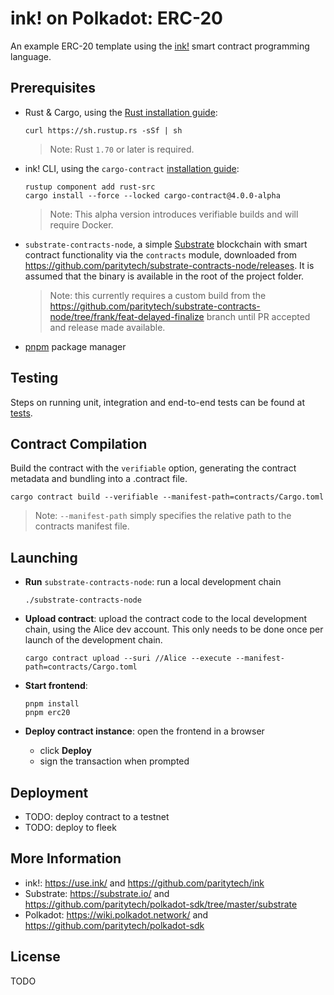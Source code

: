 # ink! on Polkadot: ERC-20
An example ERC-20 template using the [ink!](https://use.ink/) smart contract programming language.

## Prerequisites
- Rust & Cargo, using the [Rust installation guide](https://doc.rust-lang.org/cargo/getting-started/installation.html):
  ```shell
  curl https://sh.rustup.rs -sSf | sh
  ```
  > Note: Rust `1.70` or later is required.
- ink! CLI, using the `cargo-contract` [installation guide](https://github.com/paritytech/cargo-contract#installation):
  ```shell
  rustup component add rust-src
  cargo install --force --locked cargo-contract@4.0.0-alpha
  ```
  > Note: This alpha version introduces verifiable builds and will require Docker.
- `substrate-contracts-node`, a simple [Substrate](https://github.com/paritytech/polkadot-sdk#polkadot-sdk) blockchain 
  with smart contract functionality via the `contracts` module, downloaded from 
  https://github.com/paritytech/substrate-contracts-node/releases. It is assumed that the binary is available in the 
  root of the project folder.
  >  Note: this currently requires a custom build from the 
  > https://github.com/paritytech/substrate-contracts-node/tree/frank/feat-delayed-finalize branch until PR accepted and 
  > release made available.
- [pnpm](https://pnpm.io/installation#using-a-standalone-script) package manager

## Testing
Steps on running unit, integration and end-to-end tests can be found at [tests](./tests).

## Contract Compilation
Build the contract with the `verifiable` option, generating the contract metadata and bundling into a .contract file.
```shell
cargo contract build --verifiable --manifest-path=contracts/Cargo.toml
```
> Note: `--manifest-path` simply specifies the relative path to the contracts manifest file.

## Launching

- **Run** `substrate-contracts-node`: run a local development chain
  ```shell
  ./substrate-contracts-node
  ```
- **Upload contract**: upload the contract code to the local development chain, using the Alice dev account. 
  This only needs to be done once per launch of the development chain.
  ```shell
  cargo contract upload --suri //Alice --execute --manifest-path=contracts/Cargo.toml
  ```

- **Start frontend**:
  ```shell
  pnpm install
  pnpm erc20
  ```
- **Deploy contract instance**: open the frontend in a browser
  - click **Deploy**
  - sign the transaction when prompted

## Deployment
- TODO: deploy contract to a testnet
- TODO: deploy to fleek

## More Information
- ink!: https://use.ink/ and https://github.com/paritytech/ink
- Substrate: https://substrate.io/ and https://github.com/paritytech/polkadot-sdk/tree/master/substrate
- Polkadot: https://wiki.polkadot.network/ and https://github.com/paritytech/polkadot-sdk

## License
TODO